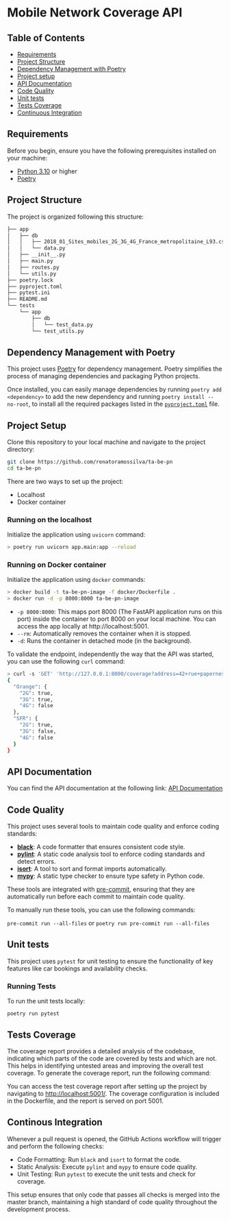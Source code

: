 # Mobile Network Coverage API

## Table of Contents

- [Requirements](#requirements)
- [Project Structure](#project-structure)
- [Dependency Management with Poetry](#dependency-management-with-poetry)
- [Project setup](#project-setup)
- [API Documentation](#api-documentation)
- [Code Quality](#code-quality)
- [Unit tests](#unit-tests)
- [Tests Coverage](tests-coverage)
- [Continuous Integration](#continuous-integration)


## Requirements

Before you begin, ensure you have the following prerequisites installed on your machine:

- [Python 3.10](https://www.python.org/downloads/) or higher
- [Poetry](https://python-poetry.org/docs/#installation)


## Project Structure

The project is organized following this structure:

```bash
├── app
│   ├── db
│   │   ├── 2018_01_Sites_mobiles_2G_3G_4G_France_metropolitaine_L93.csv
│   │   └── data.py
│   ├── __init__.py
│   ├── main.py
│   ├── routes.py
│   └── utils.py
├── poetry.lock
├── pyproject.toml
├── pytest.ini
├── README.md
└── tests
    └── app
        ├── db
        │   └── test_data.py
        └── test_utils.py
```

## Dependency Management with Poetry

This project uses [Poetry](https://python-poetry.org/) for dependency management. Poetry simplifies the process of managing dependencies and packaging Python projects.

Once installed, you can easily manage dependencies by running `poetry add <dependency>` to add the new dependency and running `poetry install --no-root`, to install all the required packages listed in the [`pyproject.toml`](pyproject.toml)
 file.


## Project Setup

Clone this repository to your local machine and navigate to the project directory:

```bash
git clone https://github.com/renatoramossilva/ta-be-pn
cd ta-be-pn
```

There are two ways to set up the project:

  - Localhost
  - Docker container

### Running on the localhost

Initialize the application using `uvicorn` command:

```bash
> poetry run uvicorn app.main:app --reload
```

### Running on Docker container

Initialize the application using `docker` commands:

```bash
> docker build -t ta-be-pn-image -f docker/Dockerfile .
> docker run -d -p 8000:8000 ta-be-pn-image
```
- `-p 8000:8000`: This maps port 8000  (The FastAPI application runs on this port) inside the container to port 8000 on your local machine. You can access the app locally at http://localhost:5001.
- `--rm`: Automatically removes the container when it is stopped.
- `-d`: Runs the container in detached mode (in the background).

To validate the endpoint, independently the way that the API was started, you can use the following `curl` command:

```bash
> curl -s 'GET' 'http://127.0.0.1:8000/coverage?address=42+rue+papernest+75011+Paris' | jq .
{
  "Orange": {
    "2G": true,
    "3G": true,
    "4G": false
  },
  "SFR": {
    "2G": true,
    "3G": false,
    "4G": false
  }
}
```

## API Documentation

You can find the API documentation at the following link: [API Documentation](http://localhost:8000/docs)


## Code Quality

This project uses several tools to maintain code quality and enforce coding standards:

- **[black](https://black.readthedocs.io/)**: A code formatter that ensures consistent code style.
- **[pylint](https://pylint.pycqa.org/)**: A static code analysis tool to enforce coding standards and detect errors.
- **[isort](https://pycqa.github.io/isort/)**: A tool to sort and format imports automatically.
- **[mypy](http://mypy-lang.org/)**: A static type checker to ensure type safety in Python code.

These tools are integrated with [pre-commit](https://pre-commit.com/), ensuring that they are automatically run before each commit to maintain code quality.

To manually run these tools, you can use the following commands:

`pre-commit run --all-files` or `poetry run pre-commit run --all-files`


## Unit tests

This project uses `pytest` for unit testing to ensure the functionality of key features like car bookings and availability checks.

### Running Tests

To run the unit tests locally:

`poetry run pytest`


## Tests Coverage

The coverage report provides a detailed analysis of the codebase, indicating which parts of the code are covered by tests and which are not. This helps in identifying untested areas and improving the overall test coverage. To generate the coverage report, run the following command:

You can access the test coverage report after setting up the project by navigating to [http://localhost:5001/](http://localhost:5001/). The coverage configuration is included in the Dockerfile, and the report is served on port 5001.


## Continous Integration

Whenever a pull request is opened, the GitHub Actions workflow will trigger and perform the following checks:

- Code Formatting: Run `black` and `isort` to format the code.
- Static Analysis: Execute `pylint` and `mypy` to ensure code quality.
- Unit Testing: Run `pytest` to execute the unit tests and check for coverage.

This setup ensures that only code that passes all checks is merged into the master branch, maintaining a high standard of code quality throughout the development process.